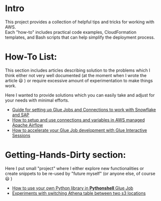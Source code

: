 # Intro

This project provides a collection of helpful tips and tricks for working with AWS.  
Each "how-to" includes practical code examples, CloudFormation templates, and Bash scripts that can help simplify the deployment process.

# How-To List:

This section includes articles describing solution to the problems which I think either not very well documented (at the moment when I wrote the article 😃 ) or require excessive amount of experimentation to make things work.  

Here I wanted to provide solutions which you can easily take and adjust for your needs with minimal efforts.

* [Guide for setting up Glue Jobs and Connections to work with Snowflake and SAP](glue_connections_snowflake_sap/README.md)
* [How to setup and use connections and variables in AWS managed Apache Airflow](mwaa_connections_and_vars/README.md)
* [How to accelerate your Glue Job development with Glue Interactive Sessions](glue_interactive_sessions/README.md)

# Getting-Hands-Dirty section:

Here I put small "project" where I either explore new functionalities or create snippets to be re-used by "future myself" (or anyone else, of course 😃 )

* [How to use your own Python library in **Pythonshell** Glue Job](hands_dirty/20230704_glue_pythonshell_add_your_lib/README.md)
* [Experiments with switching Athena table between two s3 locations](hands_dirty/20230615_glue_table_cf_snippet_and_altering_location/README.md)


